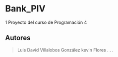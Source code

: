 # Bank_PIV
1 Proyecto del curso de Programación 4
## Autores
> Luis David Villalobos González
> kevin Flores . . .
